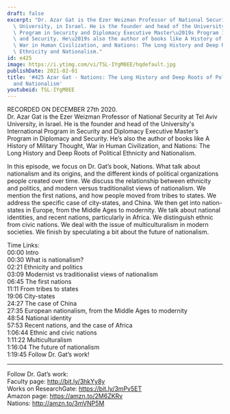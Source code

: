 ```yaml
---
draft: false
excerpt: "Dr. Azar Gat is the Ezer Weizman Professor of National Security at Tel Aviv\
  \ University, in Israel. He is the founder and head of the University's International\
  \ Program in Security and Diplomacy Executive Master\u2019s Program in Diplomacy\
  \ and Security. He\u2019s also the author of books like A History of Military Thought,\
  \ War in Human Civilization, and Nations: The Long History and Deep Roots of Political\
  \ Ethnicity and Nationalism."
id: e425
image: https://i.ytimg.com/vi/TSL-IYgM8EE/hqdefault.jpg
publishDate: 2021-02-01
title: '#425 Azar Gat - Nations: The Long History and Deep Roots of Political Ethnicity
  and Nationalism'
youtubeid: TSL-IYgM8EE
---
```

RECORDED ON DECEMBER 27th 2020.  
Dr. Azar Gat is the Ezer Weizman Professor of National Security at Tel Aviv University, in Israel. He is the founder and head of the University's International Program in Security and Diplomacy Executive Master’s Program in Diplomacy and Security. He’s also the author of books like A History of Military Thought, War in Human Civilization, and Nations: The Long History and Deep Roots of Political Ethnicity and Nationalism.

In this episode, we focus on Dr. Gat’s book, Nations. What talk about nationalism and its origins, and the different kinds of political organizations people created over time. We discuss the relationship between ethnicity and politics, and modern versus traditionalist views of nationalism. We mention the first nations, and how people moved from tribes to states. We address the specific case of city-states, and China. We then get into nation-states in Europe, from the Middle Ages to modernity. We talk about national identities, and recent nations, particularly in Africa. We distinguish ethnic from civic nations. We deal with the issue of multiculturalism in modern societies. We finish by speculating a bit about the future of nationalism.

Time Links:  
00:00 Intro  
00:30  What is nationalism?  
02:21  Ethnicity and politics  
03:09  Modernist vs traditionalist views of nationalism  
06:45  The first nations  
11:11  From tribes to states  
19:06  City-states  
24:27  The case of China  
27:35  European nationalism, from the Middle Ages to modernity  
48:54  National identity  
57:53  Recent nations, and the case of Africa  
1:06:44  Ethnic and civic nations  
1:11:22  Multiculturalism  
1:16:04  The future of nationalism  
1:19:45  Follow Dr. Gat’s work!

---

Follow Dr. Gat’s work:  
Faculty page: http://bit.ly/3hkYy8y  
Works on ResearchGate: https://bit.ly/3mPv5ET  
Amazon page: https://amzn.to/2M6ZKRv  
Nations: http://amzn.to/3mVNP5M
